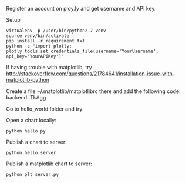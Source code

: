 Register an account on ploy.ly and get username and API key.

Setup
```
virtualenv -p /user/bin/python2.7 venv
source venv/bin/activate
pip install -r requirement.txt
python -c "import plotly; plotly.tools.set_credentials_file(username='YourUsername', api_key='YourAPIKey')"
```


If having trouble with matplotlib, try http://stackoverflow.com/questions/21784641/installation-issue-with-matplotlib-python

Create a file ~/.matplotlib/matplotlibrc there and add the following code: backend: TkAgg

Go to hello_world folder and try:

Open a chart locally:

    python hello.py

Publish a chart to server:

    python hello.server

Publish a matplotlib chart to server:

    python plt_server.py
